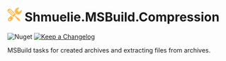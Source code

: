 ﻿# ![Shmuelie.MSBuild.Compression](Shmuelie.MSBuild.Compression-32.png) Shmuelie.MSBuild.Compression

![Nuget](https://img.shields.io/badge/NUGET-WIP-blue?style=for-the-badge)
[![Keep a Changelog](https://img.shields.io/badge/Keep%20a%20Changelog-1.0.0-F25D30?style=for-the-badge)](CHANGELOG.md)

MSBuild tasks for created archives and extracting files from archives.